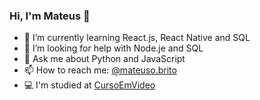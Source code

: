 ### Hi, I'm Mateus 👋

- 🌱 I’m currently learning React.js, React Native and SQL
- 🤔 I’m looking for help with Node.je and SQL
- 💬 Ask me about Python and JavaScript
- 📫 How to reach me: [@mateuso.brito](https://www.instagram.com/mateuso.brito/)
- 💻 I'm studied at [CursoEmVideo](https://www.cursoemvideo.com)
